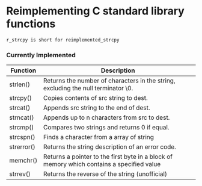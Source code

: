# Reimplementing C standard library functions

```
r_strcpy is short for reimplemented_strcpy
```

### Currently Implemented

| Function   | Description                                                                               |
| ---------- | ----------------------------------------------------------------------------------------- |
| strlen()   | Returns the number of characters in the string, excluding the null terminator \0.         |
| strcpy()   | Copies contents of src string to dest.                                                    |
| strcat()   | Appends src string to the end of dest.                                                    |
| strncat()  | Appends up to n characters from src to dest.                                              |
| strcmp()   | Compares two strings and returns 0 if equal.                                              |
| strcspn()  | Finds a character from a array of string                                                  |
| strerror() | Returns the string description of an error code.                                          |
| memchr()   | Returns a pointer to the first byte in a block of memory which contains a specified value |
| strrev()   | Returns the reverse of the string (unofficial)                                            |
